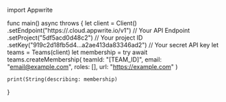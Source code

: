 import Appwrite

func main() async throws {
    let client = Client()
      .setEndpoint("https://<REGION>.cloud.appwrite.io/v1") // Your API Endpoint
      .setProject("5df5acd0d48c2") // Your project ID
      .setKey("919c2d18fb5d4...a2ae413da83346ad2") // Your secret API key
    let teams = Teams(client)
    let membership = try await teams.createMembership(
        teamId: "[TEAM_ID]",
        email: "email@example.com",
        roles: [],
        url: "https://example.com"
    )

    print(String(describing: membership)
}
